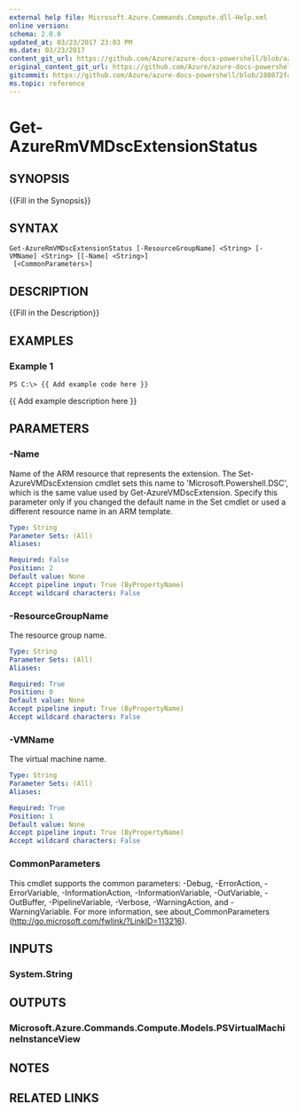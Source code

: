 ```yaml
---
external help file: Microsoft.Azure.Commands.Compute.dll-Help.xml
online version:
schema: 2.0.0
updated_at: 03/23/2017 23:03 PM
ms.date: 03/23/2017
content_git_url: https://github.com/Azure/azure-docs-powershell/blob/azurestack/azureps-cmdlets-docs/ResourceManager/AzureRM.Compute/v1.2.2.3/Get-AzureRmVMDscExtensionStatus.md
original_content_git_url: https://github.com/Azure/azure-docs-powershell/blob/azurestack/azureps-cmdlets-docs/ResourceManager/AzureRM.Compute/v1.2.2.3/Get-AzureRmVMDscExtensionStatus.md
gitcommit: https://github.com/Azure/azure-docs-powershell/blob/280872fa529e03be2466fa2252957a2060a9dfe4
ms.topic: reference
---
```


# Get-AzureRmVMDscExtensionStatus

## SYNOPSIS
{{Fill in the Synopsis}}

## SYNTAX

```
Get-AzureRmVMDscExtensionStatus [-ResourceGroupName] <String> [-VMName] <String> [[-Name] <String>]
 [<CommonParameters>]
```

## DESCRIPTION
{{Fill in the Description}}

## EXAMPLES

### Example 1
```
PS C:\> {{ Add example code here }}
```

{{ Add example description here }}

## PARAMETERS

### -Name
Name of the ARM resource that represents the extension.
The Set-AzureVMDscExtension cmdlet sets this name to  'Microsoft.Powershell.DSC', which is the same value used by Get-AzureVMDscExtension.
Specify this parameter only if you changed the default name in the Set cmdlet or used a different resource name in an ARM template.

```yaml
Type: String
Parameter Sets: (All)
Aliases: 

Required: False
Position: 2
Default value: None
Accept pipeline input: True (ByPropertyName)
Accept wildcard characters: False
```

### -ResourceGroupName
The resource group name.

```yaml
Type: String
Parameter Sets: (All)
Aliases: 

Required: True
Position: 0
Default value: None
Accept pipeline input: True (ByPropertyName)
Accept wildcard characters: False
```

### -VMName
The virtual machine name.

```yaml
Type: String
Parameter Sets: (All)
Aliases: 

Required: True
Position: 1
Default value: None
Accept pipeline input: True (ByPropertyName)
Accept wildcard characters: False
```

### CommonParameters
This cmdlet supports the common parameters: -Debug, -ErrorAction, -ErrorVariable, -InformationAction, -InformationVariable, -OutVariable, -OutBuffer, -PipelineVariable, -Verbose, -WarningAction, and -WarningVariable. For more information, see about_CommonParameters (http://go.microsoft.com/fwlink/?LinkID=113216).

## INPUTS

### System.String

## OUTPUTS

### Microsoft.Azure.Commands.Compute.Models.PSVirtualMachineInstanceView

## NOTES

## RELATED LINKS

